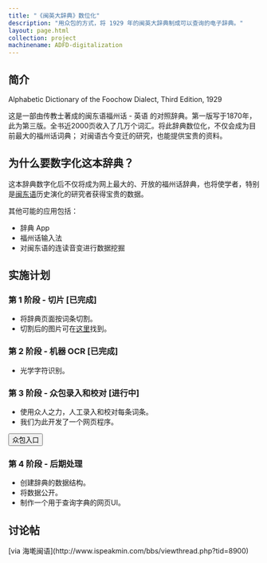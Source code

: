 ```yaml
---
title: "《闽英大辞典》数位化"
description: "用众包的方式，将 1929 年的闽英大辞典制成可以查询的电子辞典。"
layout: page.html
collection: project
machinename: ADFD-digitalization
---
```


<h2 class="ms-Font-xxl">简介</h2>
Alphabetic Dictionary of the Foochow Dialect, Third Edition, 1929

这是一部由传教士著成的闽东语福州话 - 英语 的对照辞典。第一版写于1870年，此为第三版。全书近2000页收入了几万个词汇。将此辞典数位化，不仅会成为目前最大的福州话词典； 对闽语古今变迁的研究，也能提供宝贵的资料。

<h2 class="ms-Font-xxl">为什么要数字化这本辞典？</h2>

这本辞典数字化后不仅将成为网上最大的、开放的福州话辞典，也将使学者，特别是[闽东语](https://en.wikipedia.org/wiki/Eastern_Min)历史演化的研究者获得宝贵的数据。

其他可能的应用包括：

- 辞典 App
- 福州话输入法
- 对闽东语的连读音变进行数据挖掘

<h2 class="ms-Font-xxl">实施计划</h2>

### 第 1 阶段 - 切片 [已完成]
- 将辞典页面按词条切割。
- 切割后的图片可在[这里](https://github.com/ztl8702/adfd/tree/master/processing/segments)找到。

### 第 2 阶段 - 机器 OCR [已完成]
- 光学字符识别。

### 第 3 阶段 - 众包录入和校对 [进行中]
- 使用众人之力，人工录入和校对每条词条。
- 我们为此开发了一个网页程序。

<a href="http://cs.mindong.asia" target="_blank">
  <button class="ms-Button ms-Button--primary">
    众包入口
  </button>
</a>

### 第 4 阶段 - 后期处理
- 创建辞典的数据结构。 
- 将数据公开。
- 制作一个用于查询字典的网页UI。

<h2 class="ms-Font-xxl">讨论帖</h2>
[via 海墘闽语](http://www.ispeakmin.com/bbs/viewthread.php?tid=8900)